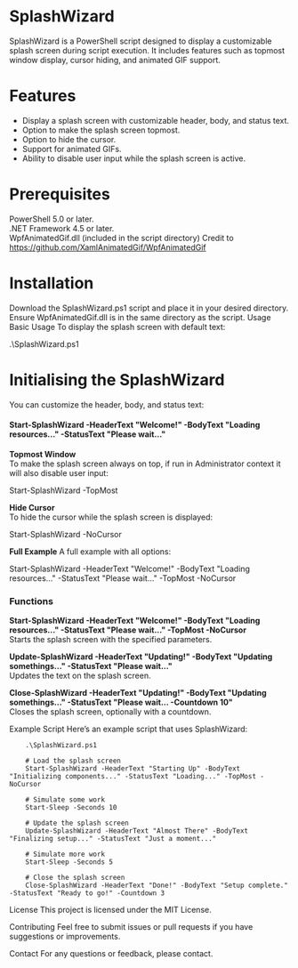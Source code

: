 # SplashWizard

SplashWizard is a PowerShell script designed to display a customizable splash screen during script execution. It includes features such as topmost window display, cursor hiding, and animated GIF support.

# Features
* Display a splash screen with customizable header, body, and status text.  
* Option to make the splash screen topmost.
* Option to hide the cursor.  
* Support for animated GIFs.  
* Ability to disable user input while the splash screen is active.  
# Prerequisites
PowerShell 5.0 or later.  
.NET Framework 4.5 or later.   
WpfAnimatedGif.dll (included in the script directory) Credit to https://github.com/XamlAnimatedGif/WpfAnimatedGif  
# Installation
Download the SplashWizard.ps1 script and place it in your desired directory.
Ensure WpfAnimatedGif.dll is in the same directory as the script.
Usage
Basic Usage
To display the splash screen with default text:

.\SplashWizard.ps1

# Initialising the SplashWizard
You can customize the header, body, and status text:

#### Start-SplashWizard -HeaderText "Welcome!" -BodyText "Loading resources..." -StatusText "Please wait..."

**Topmost Window**  
To make the splash screen always on top, if run in Administrator context it will also disable user input:

Start-SplashWizard -TopMost

**Hide Cursor**  
To hide the cursor while the splash screen is displayed:

Start-SplashWizard -NoCursor

**Full Example**
A full example with all options:

Start-SplashWizard -HeaderText "Welcome!" -BodyText "Loading resources..." -StatusText "Please wait..." -TopMost -NoCursor

### Functions
**Start-SplashWizard -HeaderText "Welcome!" -BodyText "Loading resources..." -StatusText "Please wait..." -TopMost -NoCursor**  
Starts the splash screen with the specified parameters.
 

**Update-SplashWizard -HeaderText "Updating!" -BodyText "Updating somethings..." -StatusText "Please wait..."**  
Updates the text on the splash screen.

**Close-SplashWizard  -HeaderText "Updating!" -BodyText "Updating somethings..." -StatusText "Please wait... -Countdown 10"**  
Closes the splash screen, optionally with a countdown.

Example Script
Here’s an example script that uses SplashWizard: 

        .\SplashWizard.ps1

        # Load the splash screen
        Start-SplashWizard -HeaderText "Starting Up" -BodyText "Initializing components..." -StatusText "Loading..." -TopMost -NoCursor
        
        # Simulate some work
        Start-Sleep -Seconds 10
        
        # Update the splash screen
        Update-SplashWizard -HeaderText "Almost There" -BodyText "Finalizing setup..." -StatusText "Just a moment..."
        
        # Simulate more work
        Start-Sleep -Seconds 5
        
        # Close the splash screen
        Close-SplashWizard -HeaderText "Done!" -BodyText "Setup complete." -StatusText "Ready to go!" -Countdown 3

License
This project is licensed under the MIT License.

Contributing
Feel free to submit issues or pull requests if you have suggestions or improvements.

Contact
For any questions or feedback, please contact.
